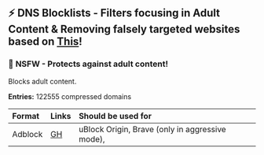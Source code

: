 ## :zap: DNS Blocklists - Filters focusing in Adult Content & Removing falsely targeted websites based on [This](https://github.com/hagezi/dns-blocklists)!

### :underage: **NSFW - Protects against adult content!** <a name="nsfw"></a>

Blocks adult content.

**Entries:** 122555 compressed domains

| Format | Links | Should be used for |
|:-------|:-----|:----------------|
| Adblock | [GH](https://raw.githubusercontent.com/Parsa307/dns-blocklists/main/adblock/nsfw.txt) | uBlock Origin, Brave (only in aggressive mode), |
